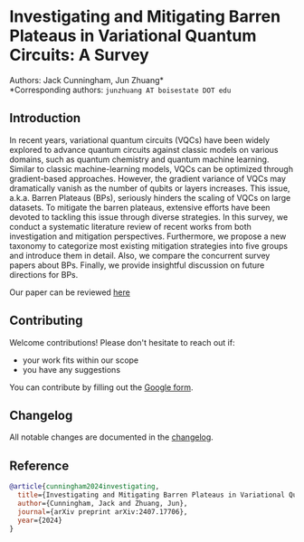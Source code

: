 # Investigating and Mitigating Barren Plateaus in Variational Quantum Circuits: A Survey

Authors: Jack Cunningham, Jun Zhuang* \
*Corresponding authors: ```junzhuang AT boisestate DOT edu```

## Introduction
In recent years, variational quantum circuits (VQCs) have been widely explored to advance quantum circuits against classic models on various domains, such as quantum chemistry and quantum machine learning. Similar to classic machine-learning models, VQCs can be optimized through gradient-based approaches. However, the gradient variance of VQCs may dramatically vanish as the number of qubits or layers increases. This issue, a.k.a. Barren Plateaus (BPs), seriously hinders the scaling of VQCs on large datasets. To mitigate the barren plateaus, extensive efforts have been devoted to tackling this issue through diverse strategies. In this survey, we conduct a systematic literature review of recent works from both investigation and mitigation perspectives. Furthermore, we propose a new taxonomy to categorize most existing mitigation strategies into five groups and introduce them in detail. Also, we compare the concurrent survey papers about BPs. Finally, we provide insightful discussion on future directions for BPs.

Our paper can be reviewed [here](https://arxiv.org/abs/2407.17706)

## Contributing
Welcome contributions! Please don't hesitate to reach out if:
* your work fits within our scope
* you have any suggestions

You can contribute by filling out the [Google form](https://forms.gle/Z9cxdwWd7AcTCusbA).

## Changelog
All notable changes are documented in the [changelog](https://github.com/junzhuang-code/Barren_Plateaus_Survey/blob/main/Changelog.md).

## Reference
```bibtex
@article{cunningham2024investigating,
  title={Investigating and Mitigating Barren Plateaus in Variational Quantum Circuits: A Survey},
  author={Cunningham, Jack and Zhuang, Jun},
  journal={arXiv preprint arXiv:2407.17706},
  year={2024}
}
